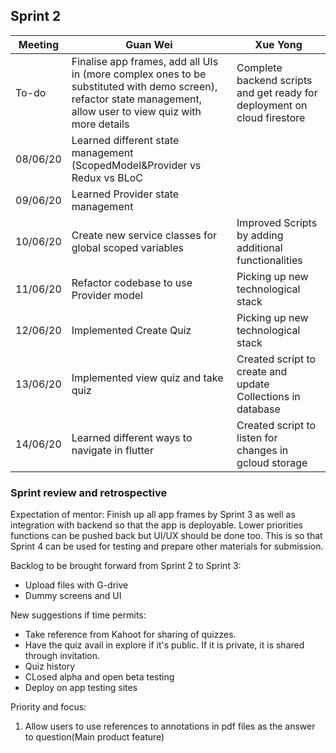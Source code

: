 ## Sprint 2

Meeting|Guan Wei|Xue Yong
---|---------|----------
To-do|Finalise app frames, add all UIs in (more complex ones to be substituted with demo screen), refactor state management, allow user to view quiz with more details|Complete backend scripts and get ready for deployment on cloud firestore
08/06/20|Learned different state management (ScopedModel&Provider vs Redux vs BLoC|
09/06/20|Learned Provider state management|
10/06/20|Create new service classes for global scoped variables|Improved  Scripts by adding additional functionalities
11/06/20|Refactor codebase to use Provider model|Picking up new technological stack
12/06/20|Implemented Create Quiz|Picking up new technological stack
13/06/20|Implemented view quiz and take quiz|Created script to create and update Collections in database
14/06/20|Learned different ways to navigate in flutter|Created script to listen for changes in gcloud storage

### Sprint review and retrospective

Expectation of mentor: Finish up all app frames by Sprint 3 as well as integration with backend 
so that the app is deployable. Lower priorities functions can be pushed back but UI/UX should be
done too. This is so that Sprint 4 can be used for testing and prepare other materials for submission.

Backlog to be brought forward from Sprint 2 to Sprint 3:
* Upload files with G-drive
* Dummy screens and UI

New suggestions if time permits:
* Take reference from Kahoot for sharing of quizzes.
* Have the quiz avail in explore if it's public. If it is private, it is shared through invitation.
* Quiz history
* CLosed alpha and open beta testing
* Deploy on app testing sites

Priority and focus:
1. Allow users to use references to annotations in pdf files as the answer to question(Main product feature)
